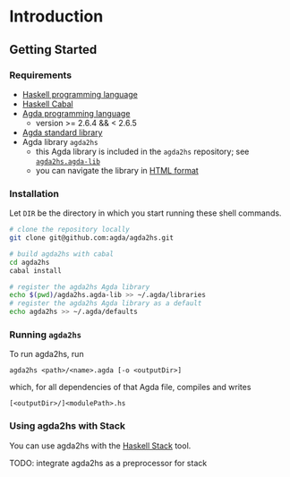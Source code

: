 # Introduction

## Getting Started

### Requirements

- [Haskell programming language](https://www.haskell.org)
- [Haskell Cabal](https://www.haskell.org/cabal/)
- [Agda programming language](https://github.com/agda/agda)
  - version >= 2.6.4 && < 2.6.5
- [Agda standard library](https://github.com/agda/agda-stdlib)
- Agda library `agda2hs`
  - this Agda library is included in the `agda2hs` repository; see
    [`agda2hs.agda-lib`](https://github.com/agda/agda2hs/blob/master/agda2hs.agda-lib)
  - you can navigate the library in [HTML format](https://agda.github.io/agda2hs/lib/)

### Installation

Let `DIR` be the directory in which you start running these shell commands.
```sh
# clone the repository locally
git clone git@github.com:agda/agda2hs.git

# build agda2hs with cabal
cd agda2hs
cabal install

# register the agda2hs Agda library
echo $(pwd)/agda2hs.agda-lib >> ~/.agda/libraries
# register the agda2hs Agda library as a default
echo agda2hs >> ~/.agda/defaults
```

### Running `agda2hs`

To run agda2hs, run
```
agda2hs <path>/<name>.agda [-o <outputDir>]
```
which, for all dependencies of that Agda file, compiles and writes
```
[<outputDir>/]<modulePath>.hs
```

### Using agda2hs with Stack

You can use agda2hs with the [Haskell
Stack](https://docs.haskellstack.org/en/stable/) tool.

TODO: integrate agda2hs as a preprocessor for stack
